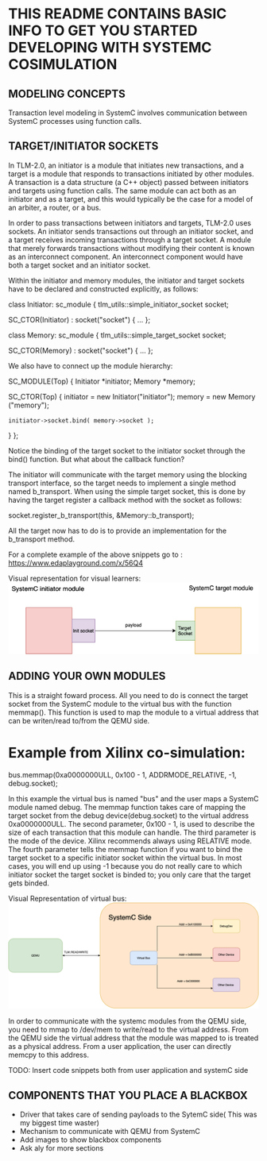 # THIS README CONTAINS BASIC INFO TO GET YOU STARTED DEVELOPING WITH SYSTEMC COSIMULATION

## MODELING CONCEPTS

Transaction level modeling in SystemC involves communication between SystemC processes using function calls.

## TARGET/INITIATOR SOCKETS

In TLM-2.0, an initiator is a module that initiates new transactions, and a target is a module that responds to transactions initiated by other modules. A transaction is a data structure (a C++ object) passed between initiators and targets using function calls. The same module can act both as an initiator and as a target, and this would typically be the case for a model of an arbiter, a router, or a bus.

In order to pass transactions between initiators and targets, TLM-2.0 uses sockets. An initiator sends transactions out through an initiator socket, and a target receives incoming transactions through a target socket. A module that merely forwards transactions without modifying their content is known as an interconnect component. An interconnect component would have both a target socket and an initiator socket.

Within the initiator and memory modules, the initiator and target sockets have to be declared and constructed explicitly, as follows:

class Initiator: sc_module
{
  tlm_utils::simple_initiator_socket<Initiator> socket;

  SC_CTOR(Initiator) : socket("socket")
  {
    ...
};

class Memory: sc_module
{
  tlm_utils::simple_target_socket<Memory> socket;

  SC_CTOR(Memory) : socket("socket")
  {
    ...
};

We also have to connect up the module hierarchy:

SC_MODULE(Top)
{
  Initiator *initiator;
  Memory    *memory;

  SC_CTOR(Top)
  {
    initiator = new Initiator("initiator");
    memory    = new Memory   ("memory");

    initiator->socket.bind( memory->socket );
  }
};

Notice the binding of the target socket to the initiator socket through the bind() function. But what about the callback function?

The initiator will communicate with the target memory using the blocking transport interface, so the target needs to implement a single method named b_transport. When using the simple target socket, this is done by having the target register a callback method with the socket as follows:

socket.register_b_transport(this, &Memory::b_transport);

All the target now has to do is to provide an implementation for the b_transport method. 

For a complete example of the above snippets go to : https://www.edaplayground.com/x/56Q4

Visual representation for visual learners:
![Init/target socket](/Init_target%20socket.png)



## ADDING YOUR OWN MODULES

This is a straight foward process. All you need to do is connect the target socket from the SystemC module to the virtual bus with the function memmap(). This function is used to map the module to a virtual address that can be writen/read to/from the QEMU side.

# Example from Xilinx co-simulation:

bus.memmap(0xa0000000ULL, 0x100 - 1,
				ADDRMODE_RELATIVE, -1, debug.socket);

In this example the virtual bus is named "bus" and the user maps a SystemC module named debug. The memmap function takes care of mapping the target socket from the debug device(debug.socket) to the virtual address 0xa0000000ULL. The second parameter, 0x100 - 1, is used to describe the size of each transaction that this module can handle. The third parameter is the mode of the device. Xilinx recommends always using RELATIVE mode. The fourth parameter tells the memmap function if you want to bind the target socket to a specific initiator socket within the virtual bus. In most cases, you will end up using -1 because you do not really care to which initiator socket the target socket is binded to; you only care that the target gets binded. 

Visual Representation of virtual bus:
![Virtual Bus](/Virtual%20Bus%20.png)

In order to communicate with the systemc modules from the QEMU side, you need to mmap to /dev/mem to write/read to the virtual address. From the QEMU side the virtual address that the module was mapped to is treated as a physical address. From a user application, the user can directly memcpy to this address. 

TODO: Insert code snippets both from user application and systemC side  
## COMPONENTS THAT YOU PLACE A BLACKBOX

 - Driver that takes care of sending payloads to the SytemC side( This was my biggest time waster)
 - Mechanism to communicate with QEMU from SystemC
 - Add images to show blackbox components 
 - Ask aly for more sections




